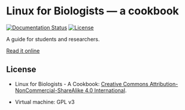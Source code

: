 # Linux for Biologists — a cookbook
[![Documentation Status](https://readthedocs.org/projects/linuxforbiologists/badge/?version=latest)](https://linuxforbiologists.readthedocs.io/en/latest/?badge=latest)
[![License](https://img.shields.io/badge/License-CC%20BY--NC--SA%204.0-blue)](http://creativecommons.org/licenses/by-nc-sa/4.0/)

A guide for students and researchers.

[Read it online](https://linuxforbiologists.readthedocs.io)


## License
* Linux for Biologists - A Cookbook:
  [Creative Commons Attribution-NonCommercial-ShareAlike 4.0 International](http://creativecommons.org/licenses/by-nc-sa/4.0/).

* Virtual machine:
  GPL v3
